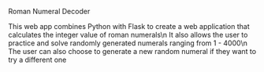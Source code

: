 Roman Numeral Decoder

This web app combines Python with Flask to create a web application that calculates the integer value of roman numerals\n
It also allows the user to practice and solve randomly generated numerals ranging from 1 - 4000\n
The user can also choose to generate a new random numeral if they want to try a different one
